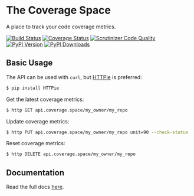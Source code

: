# The Coverage Space

A place to track your code coverage metrics.

[![Build Status](http://img.shields.io/travis/jacebrowning/coverage-space/master.svg)](https://travis-ci.org/jacebrowning/coverage-space)
[![Coverage Status](http://img.shields.io/coveralls/jacebrowning/coverage-space/master.svg)](https://coveralls.io/r/jacebrowning/coverage-space)
[![Scrutinizer Code Quality](http://img.shields.io/scrutinizer/g/jacebrowning/coverage-space.svg)](https://scrutinizer-ci.com/g/jacebrowning/coverage-space/?branch=master)
[![PyPI Version](http://img.shields.io/pypi/v/coverage.space.svg)](https://pypi.python.org/pypi/coverage.space)
[![PyPI Downloads](http://img.shields.io/pypi/dm/coverage.space.svg)](https://pypi.python.org/pypi/coverage.space)

## Basic Usage

The API can be used with `curl`, but [HTTPie](https://github.com/jkbrzt/httpie) is preferred:

```sh
$ pip install HTTPie
```

Get the latest coverage metrics:

```sh
$ http GET api.coverage.space/my_owner/my_repo
```

Update coverage metrics:

```sh
$ http PUT api.coverage.space/my_owner/my_repo unit=90 --check-status
```

Reset coverage metrics:

```sh
$ http DELETE api.coverage.space/my_owner/my_repo
```

## Documentation

Read the full docs [here](http://coverage.space/).
